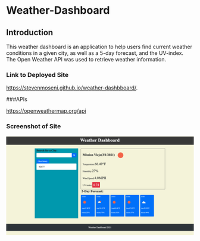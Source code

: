 # Weather-Dashboard

## Introduction

This weather dashboard is an application to help users find current weather conditions in a given city, as well as a 5-day forecast, and the UV-index. The Open Weather API was used to retrieve weather information.

### Link to Deployed Site

https://stevenmoseni.github.io/weather-dashbboard/.

###APIs 

https://openweathermap.org/api

### Screenshot of Site

<img src ="Weather Dashboard.png" alt="Weather Dashboard">

